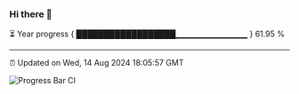 ### Hi there 👋

⏳ Year progress { ██████████████████▁▁▁▁▁▁▁▁▁▁▁▁ } 61.95 %

---

⏰ Updated on Wed, 14 Aug 2024 18:05:57 GMT

![Progress Bar CI](https://github.com/liununu/liununu/workflows/Progress%20Bar%20CI/badge.svg)
